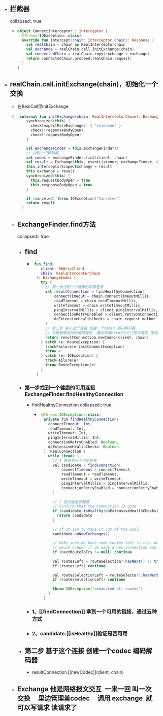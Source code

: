 - ## 拦截器
  collapsed:: true
	- ```kotlin
	  object ConnectInterceptor : Interceptor {
	    @Throws(IOException::class)
	    override fun intercept(chain: Interceptor.Chain): Response {
	      val realChain = chain as RealInterceptorChain
	      val exchange = realChain.call.initExchange(chain)
	      val connectedChain = realChain.copy(exchange = exchange)
	      return connectedChain.proceed(realChain.request)
	    }
	  }
	  ```
- ## realChain.call.initExchange(chain)，初始化一个交换
	- 在RealCall里initExchange
	- ```kotlin
	   internal fun initExchange(chain: RealInterceptorChain): Exchange {
	      synchronized(this) {
	        check(expectMoreExchanges) { "released" }
	        check(!responseBodyOpen)
	        check(!requestBodyOpen)
	      }
	  
	      val exchangeFinder = this.exchangeFinder!!
	      // 找到一个解码器
	      val codec = exchangeFinder.find(client, chain)
	      val result = Exchange(this, eventListener, exchangeFinder, codec)
	      this.interceptorScopedExchange = result
	      this.exchange = result
	      synchronized(this) {
	        this.requestBodyOpen = true
	        this.responseBodyOpen = true
	      }
	  
	      if (canceled) throw IOException("Canceled")
	      return result
	    }
	  
	  ```
	- ## ExchangeFinder.find方法
	  collapsed:: true
		- ## find
			- ```kotlin
			   fun find(
			      client: OkHttpClient,
			      chain: RealInterceptorChain
			    ): ExchangeCodec {
			      try {
			        // 第一步找到一个健康的可用连接  
			        val resultConnection = findHealthyConnection(
			            connectTimeout = chain.connectTimeoutMillis,
			            readTimeout = chain.readTimeoutMillis,
			            writeTimeout = chain.writeTimeoutMillis,
			            pingIntervalMillis = client.pingIntervalMillis,
			            connectionRetryEnabled = client.retryOnConnectionFailure,
			            doExtensiveHealthChecks = chain.request.method != "GET"
			        )
			        // 第二步 基于这个连接 创建一个codec 编码解码器    
			        // 也就是确定他的编码规则  看你是用http1的方式是去读写 还是HTTP2的方式读写
			        return resultConnection.newCodec(client, chain)
			      } catch (e: RouteException) {
			        trackFailure(e.lastConnectException)
			        throw e
			      } catch (e: IOException) {
			        trackFailure(e)
			        throw RouteException(e)
			      }
			    }
			  ```
		- ### 第一步找到一个健康的可用连接ExchangeFinder.findHealthyConnection
			- findHealthyConnection
			  collapsed:: true
				- ```java
				   @Throws(IOException::class)
				    private fun findHealthyConnection(
				      connectTimeout: Int,
				      readTimeout: Int,
				      writeTimeout: Int,
				      pingIntervalMillis: Int,
				      connectionRetryEnabled: Boolean,
				      doExtensiveHealthChecks: Boolean
				    ): RealConnection {
				      while (true) {
				        // 1 先拿到一个可用连接
				        val candidate = findConnection(
				            connectTimeout = connectTimeout,
				            readTimeout = readTimeout,
				            writeTimeout = writeTimeout,
				            pingIntervalMillis = pingIntervalMillis,
				            connectionRetryEnabled = connectionRetryEnabled
				        )
				         
				        // 2 验证他是否健康
				        // Confirm that the connection is good.
				        if (candidate.isHealthy(doExtensiveHealthChecks)) {
				          return candidate
				        }
				   
				        // If it isn't, take it out of the pool.
				        candidate.noNewExchanges()
				   
				        // Make sure we have some routes left to try. One example where we may exhaust all the routes
				        // would happen if we made a new connection and it immediately is detected as unhealthy.
				        if (nextRouteToTry != null) continue
				   
				        val routesLeft = routeSelection?.hasNext() ?: true
				        if (routesLeft) continue
				   
				        val routesSelectionLeft = routeSelector?.hasNext() ?: true
				        if (routesSelectionLeft) continue
				   
				        throw IOException("exhausted all routes")
				      }
				    }
				  ```
			- ### 1、[[findConnection]] 拿到一个可用的链接，通过五种方式
			- ### 2、candidate.[[isHealthy]]验证是否可用
		- ## 第二步 基于这个连接 创建一个codec 编码解码器
			- resultConnection.[[newCodec]](client, chain)
	- ## Exchange 他是网络报文交互  一来一回 叫一次交换     里边管理着codec     调用 exchange  就可以写请求 读请求了